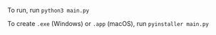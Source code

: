 To run, run `python3 main.py`

To create `.exe` (Windows) or `.app` (macOS), run `pyinstaller main.py`